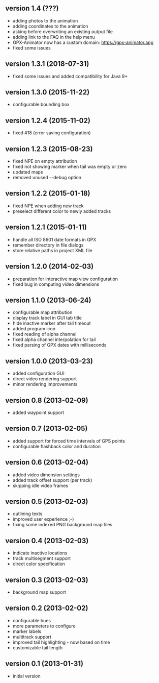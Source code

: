version 1.4 (???)
--------------------------
* adding photos to the animation
* adding coordinates to the animation
* asking before overwriting an existing output file
* adding link to the FAQ in the help menu
* GPX-Animator now has a custom domain: https://gpx-animator.app
* fixed some issues

version 1.3.1 (2018-07-31)
--------------------------
* fixed some issues and added compatibility for Java 9+

version 1.3.0 (2015-11-22)
--------------------------
* configurable bounding box

version 1.2.4 (2015-11-02)
--------------------------
* fixed #18 (error saving configuration)

version 1.2.3 (2015-08-23)
--------------------------
* fixed NPE on empty attribution
* fixed not showing marker when tail was empty or zero
* updated maps
* removed unused --debug option

version 1.2.2 (2015-01-18)
--------------------------
* fixed NPE when adding new track
* preselect different color to newly added tracks

version 1.2.1 (2015-01-11)
--------------------------
* handle all ISO 8601 date formats in GPX
* remember directory in file dialogs
* store relative paths in project XML file

version 1.2.0 (2014-02-03)
--------------------------
* preparation for interactive map view configuration
* fixed bug in computing video dimensions

version 1.1.0 (2013-06-24)
--------------------------
* configurable map attribution
* display track label in GUI tab title
* hide inactive marker after tail timeout
* added program icon
* fixed reading of alpha channel
* fixed alpha channel interpolation for tail
* fixed parsing of GPX dates with milliseconds

version 1.0.0 (2013-03-23)
--------------------------
* added configuration GUI
* direct video rendering support
* minor rendering improvements

version 0.8 (2013-02-09)
------------------------
* added waypoint support

version 0.7 (2013-02-05)
------------------------
* added support for forced time intervals of GPS points
* configurable flashback color and duration

version 0.6 (2013-02-04)
------------------------
* added video dimension settings
* added track offset support (per track)
* skipping idle video frames

version 0.5 (2013-02-03)
------------------------
* outlining texts
* improved user experience ;-)
* fixing some indexed PNG background map tiles

version 0.4 (2013-02-03)
------------------------
* indicate inactive locations
* track multisegment support
* direct color specification

version 0.3 (2013-02-03)
------------------------
* background map support

version 0.2 (2013-02-02)
------------------------
* configurable hues
* more parameters to configure
* marker labels
* multitrack support
* improved tail highlighting - now based on time
* customizable tail length

version 0.1 (2013-01-31)
------------------------
* initial version

